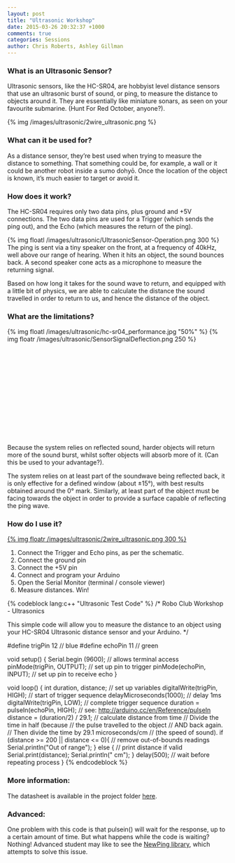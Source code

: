 ```yaml
---
layout: post
title: "Ultrasonic Workshop"
date: 2015-03-26 20:32:37 +1000
comments: true
categories: Sessions
author: Chris Roberts, Ashley Gillman
---
```

### What is an Ultrasonic Sensor?
Ultrasonic sensors, like the HC-SR04, are hobbyist level distance sensors that use an ultrasonic burst of sound, or ping, to measure the distance to objects around it.
They are essentially like miniature sonars, as seen on your favourite submarine.
(Hunt For Red October, anyone?).

{% img /images/ultrasonic/2wire_ultrasonic.png %}
<!--more-->

### What can it be used for?
As a distance sensor, they’re best used when trying to measure the distance to something. That something could be, for example, a wall or it could be another robot inside a sumo dohyō. Once the location of the object is known, it’s much easier to target or avoid it.

### How does it work?
The HC-SR04 requires only two data pins, plus ground and +5V connections. The two data pins are used for a Trigger (which sends the ping out), and the Echo (which measures the return of the ping).

{% img floatl /images/ultrasonic/UltrasonicSensor-Operation.png 300 %}
The ping is sent via a tiny speaker on the front, at a frequency of 40kHz, well above our range of hearing. When it hits an object, the sound bounces back. A second speaker cone acts as a microphone to measure the returning signal.

Based on how long it takes for the sound wave to return, and equipped with a little bit of physics, we are able to calculate the distance the sound travelled in order to return to us, and hence the distance of the object.

### What are the limitations?
<p class="imgspan" style="height:250px">
{% img floatl /images/ultrasonic/hc-sr04_performance.jpg "50%" %}
{% img floatr /images/ultrasonic/SensorSignalDeflection.png 250 %}
</p>

Because the system relies on reflected sound, harder objects will return more of the sound burst, whilst softer objects will absorb more of it. (Can this be used to your advantage?).

The system relies on at least part of the soundwave being reflected back, it is only effective for a defined window (about ±15°), with best results obtained around the 0° mark. Similarly, at least part of the object must be facing towards the object in order to provide a surface capable of reflecting the ping wave.

### How do I use it?
[{% img floatr /images/ultrasonic/2wire_ultrasonic.png 300 %}](/images/ultrasonic/2wire_ultrasonic.png "Full Size")

1. Connect the Trigger and Echo pins, as per the schematic.
1. Connect the ground pin
1. Connect the +5V pin
1. Connect and program your Arduino
1. Open the Serial Monitor (terminal / console viewer)
1. Measure distances. Win!

{% codeblock lang:c++ "Ultrasonic Test Code" %}
/*
 Robo Club Workshop - Ultrasonics

 This simple code will allow you to measure the distance
 to an object using your HC-SR04 Ultrasonic distance sensor
 and your Arduino.
*/

#define trigPin 12 // blue
#define echoPin 11 // green

void setup() {
  Serial.begin (9600);              // allows terminal access
  pinMode(trigPin, OUTPUT);         // set up pin to trigger
  pinMode(echoPin, INPUT);          // set up pin to receive echo
}

void loop() {
  int duration, distance;           // set up variables
  digitalWrite(trigPin, HIGH);      // start of trigger sequence
  delayMicroseconds(1000);          // delay 1ms
  digitalWrite(trigPin, LOW);       // complete trigger sequence
  duration = pulseIn(echoPin, HIGH);  // see: http://arduino.cc/en/Reference/pulseIn
  distance = (duration/2) / 29.1;  // calculate distance from time
                                   // Divide the time in half (because
                                   // the pulse travelled to the object
                                   // AND back again.
                                   // Then divide the time by 29.1 microseconds/cm
                                   // (the speed of sound).
  if (distance >= 200 || distance <= 0){  // remove out-of-bounds readings
    Serial.println("Out of range");
  }
  else {                           // print distance if valid
    Serial.print(distance);
    Serial.println(" cm");
  }
  delay(500);                      // wait before repeating process
}
{% endcodeblock %}

### More information:
The datasheet is available in the project folder [here](https://drive.google.com/open?id=0B5CywTjAZK_nQ25HWFlFRDh0VU0&authuser=0).

### Advanced:
One problem with this code is that pulsein() will wait for the response, up to a certain amount of time. But what happens while the code is waiting? Nothing!
Advanced student may like to see the [NewPing library](https://code.google.com/p/arduino-new-ping/), which attempts to solve this issue.
